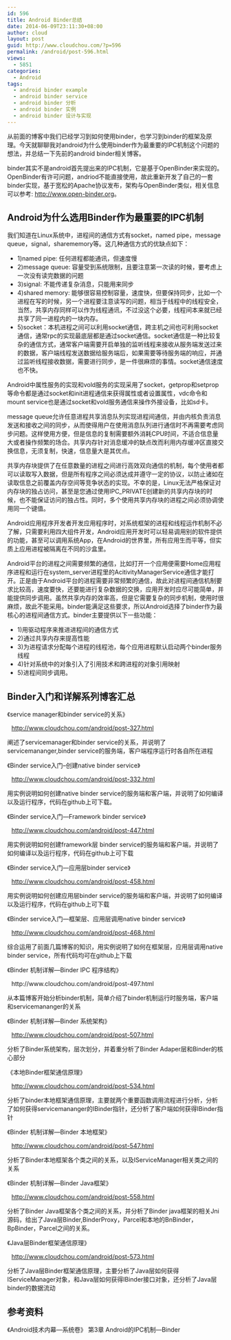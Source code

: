 ```yaml
---
id: 596
title: Android Binder总结
date: 2014-06-09T23:11:30+08:00
author: cloud
layout: post
guid: http://www.cloudchou.com/?p=596
permalink: /android/post-596.html
views:
  - 5851
categories:
  - Android
tags:
  - android binder example
  - android binder service
  - android binder 分析
  - android binder 实例
  - android binder 设计与实现
---
```

<p>从前面的博客中我们已经学习到如何使用binder，也学习到binder的框架及原理。今天就聊聊我对android为什么使用binder作为最重要的IPC机制这个问题的想法，并总结一下先前的android binder相关博客。</p>
<p>binder其实不是android首先提出来的IPC机制，它是基于OpenBinder来实现的。OpenBinder有许可问题，andriod不能直接使用，故此重新开发了自己的一套binder实现，基于宽松的Apache协议发布，架构与OpenBinder类似，相关信息可以参考: <a href="http://www.open-binder.org" target="_blank">http://www.open-binder.org</a>。</p>
<h2>Android为什么选用Binder作为最重要的IPC机制</h2>
<p>我们知道在Linux系统中，进程间的通信方式有socket，named pipe，message queue，signal，sharememory等。这几种通信方式的优缺点如下：</p>
<ul>
<li>1)named pipe: 任何进程都能通讯，但速度慢</li>
<li>2)message queue: 容量受到系统限制，且要注意第一次读的时候，要考虑上一次没有读完数据的问题</li>
<li>3)signal: 不能传递复杂消息，只能用来同步</li>
<li>4)shared memory: 能够很容易控制容量，速度快，但要保持同步，比如一个进程在写的时候，另一个进程要注意读写的问题，相当于线程中的线程安全，当然，共享内存同样可以作为线程通讯，不过没这个必要，线程间本来就已经共享了同一进程内的一块内存。</li>
<li>5)socket：本机进程之间可以利用socket通信，跨主机之间也可利用socket通信，通常rpc的实现最底层都是通过socket通信。socket通信是一种比较复杂的通信方式，通常客户端需要开启单独的监听线程来接收从服务端发送过来的数据，客户端线程发送数据给服务端后，如果需要等待服务端的响应，并通过监听线程接收数据，需要进行同步，是一件很麻烦的事情。socket通信速度也不快。</li>
</ul>
<p>Android中属性服务的实现和vold服务的实现采用了socket，getprop和setprop等命令都是通过socket和init进程通信来获得属性或者设置属性，vdc命令和mount service也是通过socket和vold服务通信来操作外接设备，比如sd卡。</p>
<p>message queue允许任意进程共享消息队列实现进程间通信，并由内核负责消息发送和接收之间的同步，从而使得用户在使用消息队列进行通信时不再需要考虑同步问题。这样使用方便，但是信息的复制需要额外消耗CPU时间，不适合信息量大或者操作频繁的场合。共享内存针对消息缓冲的缺点改而利用内存缓冲区直接交换信息，无须复制，快速，信息量大是其优点。</p>
<p>共享内存块提供了在任意数量的进程之间进行高效双向通信的机制，每个使用者都可以读取写入数据，但是所有程序之间必须达成并遵守一定的协议，以防止诸如在读取信息之前覆盖内存空间等竞争状态的实现。不幸的是，Linux无法严格保证对内存块的独占访问，甚至是您通过使用IPC_PRIVATE创建新的共享内存块的时候，也不能保证访问的独占性。同时，多个使用共享内存块的进程之间必须协调使用同一个键值。</p>
<p>Android应用程序开发者开发应用程序时，对系统框架的进程和线程运作机制不必了解，只需要利用四大组件开发，Android应用开发时可以轻易调用别的软件提供的功能，甚至可以调用系统App，在Android的世界里，所有应用生而平等，但实质上应用进程被隔离在不同的沙盒里。</p>
<p>Android平台的进程之间需要频繁的通信，比如打开一个应用便需要Home应用程序进程和运行在system_server进程里的AcitivityManagerService通信才能打开。正是由于Android平台的进程需要非常频繁的通信，故此对进程间通信机制要求比较高，速度要快，还要能进行复杂数据的交换，应用开发时应尽可能简单，并能提供同步调用。虽然共享内存的效率高，但是它需要复杂的同步机制，使用时很麻烦，故此不能采用。binder能满足这些要求，所以Android选择了binder作为最核心的进程间通信方式。binder主要提供以下一些功能：</p>
<ul>
<li>1)用驱动程序来推进进程间的通信方式</li>
<li>2)通过共享内存来提高性能</li>
<li>3)为进程请求分配每个进程的线程池，每个应用进程默认启动两个binder服务线程</li>
<li>4)针对系统中的对象引入了引用技术和跨进程的对象引用映射</li>
<li>5)进程间同步调用。</li>
</ul>
<h2>Binder入门和详解系列博客汇总</h2>
<p>《service manager和binder service的关系》</p>
<p><a href="http://www.cloudchou.com/android/post-327.html" target="_blank" style="padding-left: 10px;">http://www.cloudchou.com/android/post-327.html</a></p>
<p>阐述了servicemanager和binder service的关系，并说明了servicemananger,binder service的服务端，客户端程序运行时各自所在进程</p> 
<p>《Binder service入门–创建native binder service》</p>
<p><a href="http://www.cloudchou.com/android/post-332.html" target="_blank" style="padding-left: 10px;">http://www.cloudchou.com/android/post-332.html</a></p>
<p>用实例说明如何创建native binder service的服务端和客户端，并说明了如何编译以及运行程序，代码在github上可下载。</p> 
<p>《Binder service入门—Framework binder service》</p>
<p><a href="http://www.cloudchou.com/android/post-447.html" target="_blank" style="padding-left: 10px;">http://www.cloudchou.com/android/post-447.html</a></p>
<p>用实例说明如何创建framework层 binder service的服务端和客户端，并说明了如何编译以及运行程序，代码在github上可下载</p> 
<p>《Binder service入门—应用层binder service》</p>
<p><a href="http://www.cloudchou.com/android/post-458.html" target="_blank" style="padding-left: 10px;">http://www.cloudchou.com/android/post-458.html</a></p>
<p>用实例说明如何创建应用层binder service的服务端和客户端，并说明了如何编译以及运行程序，代码在github上可下载</p> 
<p>《Binder service入门—框架层、应用层调用native binder service》</p>
<p><a href="http://www.cloudchou.com/android/post-468.html" target="_blank" style="padding-left: 10px;">http://www.cloudchou.com/android/post-468.html</a></p>
<p>综合运用了前面几篇博客的知识，用实例说明了如何在框架层，应用层调用native binder service，所有代码均可在github上下载</p> 
<p>《Binder 机制详解—Binder IPC 程序结构》</p>
<p><a href="http://www.cloudchou.com/android/post-497.html" target="_blank" style="padding-left: 10px;"></a>http://www.cloudchou.com/android/post-497.html</p>
<p>从本篇博客开始分析binder机制，简单介绍了binder机制运行时服务端，客户端和servicemananger的关系</p> 
<p>《Binder 机制详解—Binder 系统架构》</p>
<p><a href="http://www.cloudchou.com/android/post-507.html" target="_blank" style="padding-left: 10px;">http://www.cloudchou.com/android/post-507.html</a></p>
<p>分析了Binder系统架构，层次划分，并着重分析了Binder Adaper层和Binder的核心部分</p> 
<p>《本地Binder框架通信原理》</p>
<p><a href="http://www.cloudchou.com/android/post-534.html" target="_blank" style="padding-left: 10px;">http://www.cloudchou.com/android/post-534.html</a></p>
<p>分析了binder本地框架通信原理，主要就两个重要函数调用流程进行分析，分析了如何获得servicemananger的IBinder指针，还分析了客户端如何获得IBinder指针</p> 
<p>《Binder 机制详解—Binder 本地框架》</p>
<p><a href="http://www.cloudchou.com/android/post-547.html" target="_blank" style="padding-left: 10px;">http://www.cloudchou.com/android/post-547.html</a></p>
<p>分析了Binder本地框架各个类之间的关系，以及IServiceManager相关类之间的关系</p> 
<p>《Binder 机制详解—Binder Java框架》</p>
<p><a href="http://www.cloudchou.com/android/post-558.html" target="_blank" style="padding-left: 10px;">http://www.cloudchou.com/android/post-558.html</a></p>
<p>分析了Binder Java框架各个类之间的关系，并分析了Binder java框架的相关Jni源码，给出了Java层Binder,BinderProxy，Parcel和本地的BnBinder，BpBinder，Parcel之间的关系。</p> 
<p>《Java层Binder框架通信原理》</p>
<p><a href="http://www.cloudchou.com/android/post-573.html" target="_blank" style="padding-left: 10px;">http://www.cloudchou.com/android/post-573.html</a></p>
<p>分析了Java层Binder框架通信原理，主要分析了Java层如何获得IServiceManager对象，和Java层如何获得IBinder接口对象，还分析了Java层binder的数据流动</p> 
<h2>参考资料</h2>
<p>《Android技术内幕—系统卷》 第3章 Android的IPC机制—Binder</p>
